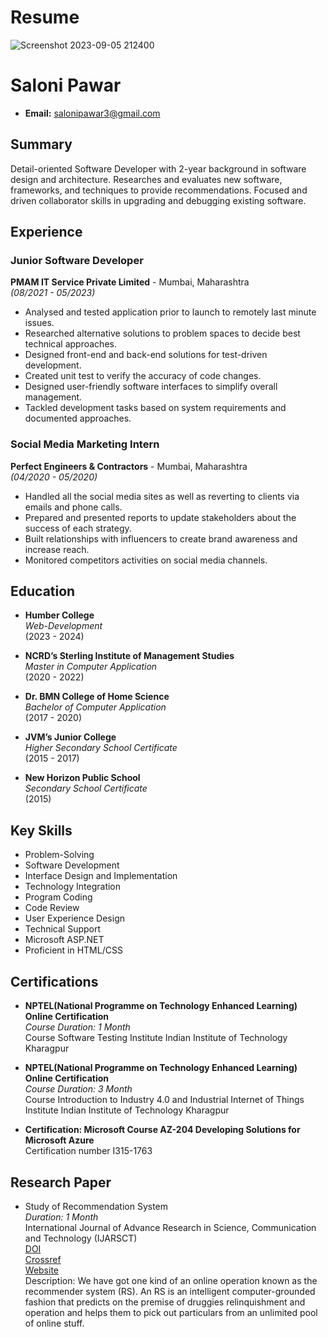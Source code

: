 # Resume

![Screenshot 2023-09-05 212400](https://github.com/SaloniP26/resume/assets/144495609/df751cb6-eb2e-4336-94be-2a7f06e105b5)

# Saloni Pawar

- **Email:** salonipawar3@gmail.com

## Summary

Detail-oriented Software Developer with 2-year background in software design and architecture. Researches and evaluates new software, frameworks, and techniques to provide recommendations. Focused and driven collaborator skills in upgrading and debugging existing software.

## Experience

### Junior Software Developer
**PMAM IT Service Private Limited** - Mumbai, Maharashtra  
*(08/2021 - 05/2023)*

- Analysed and tested application prior to launch to remotely last minute issues.
- Researched alternative solutions to problem spaces to decide best technical approaches.
- Designed front-end and back-end solutions for test-driven development.
- Created unit test to verify the accuracy of code changes.
- Designed user-friendly software interfaces to simplify overall management.
- Tackled development tasks based on system requirements and documented approaches.

### Social Media Marketing Intern
**Perfect Engineers & Contractors** - Mumbai, Maharashtra  
*(04/2020 - 05/2020)*

- Handled all the social media sites as well as reverting to clients via emails and phone calls.
- Prepared and presented reports to update stakeholders about the success of each strategy.
- Built relationships with influencers to create brand awareness and increase reach.
- Monitored competitors activities on social media channels.

## Education

- **Humber College**  
  *Web-Development*  
  (2023 - 2024)

- **NCRD’s Sterling Institute of Management Studies**  
  *Master in Computer Application*  
  (2020 - 2022)

- **Dr. BMN College of Home Science**  
  *Bachelor of Computer Application*  
  (2017 - 2020)

- **JVM’s Junior College**  
  *Higher Secondary School Certificate*  
  (2015 - 2017)

- **New Horizon Public School**  
  *Secondary School Certificate*  
  (2015)

## Key Skills

- Problem-Solving
- Software Development
- Interface Design and Implementation
- Technology Integration
- Program Coding
- Code Review
- User Experience Design
- Technical Support
- Microsoft ASP.NET
- Proficient in HTML/CSS

## Certifications

- **NPTEL(National Programme on Technology Enhanced Learning) Online Certification**  
  *Course Duration: 1 Month*  
  Course Software Testing Institute Indian Institute of Technology Kharagpur

- **NPTEL(National Programme on Technology Enhanced Learning) Online Certification**  
  *Course Duration: 3 Month*  
  Course Introduction to Industry 4.0 and Industrial Internet of Things Institute Indian Institute of Technology Kharagpur

- **Certification: Microsoft Course AZ-204 Developing Solutions for Microsoft Azure**  
  Certification number I315-1763

## Research Paper

- Study of Recommendation System  
  *Duration: 1 Month*  
  International Journal of Advance Research in Science, Communication and Technology (IJARSCT)  
  [DOI](https://doi.org/10.48175/IJARSCT-5715)  
  [Crossref](https://search.crossref.org/)  
  [Website](http://ijarsct.co.in/july1i.html)  
  Description: We have got one kind of an online operation known as the recommender system (RS). An RS is an intelligent computer-grounded fashion that predicts on the premise of druggies relinquishment and operation and helps them to pick out particulars from an unlimited pool of online stuff.





